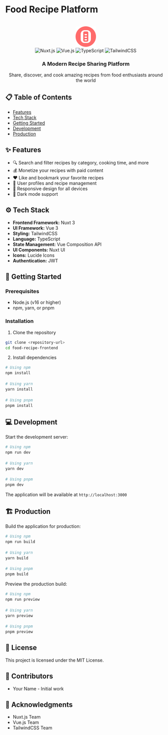 # Food Recipe Platform

<div align="center">
  <br />
    <a href="http://localhost:3000" target="_blank">
      <img src="./public/images/logo.svg" alt="Project Logo">
    </a>
  <br />

  <div>
    <img src="https://img.shields.io/badge/-Nuxt_3-black?style=for-the-badge&logoColor=white&logo=nuxt.js&color=00DC82" alt="Nuxt.js" />
    <img src="https://img.shields.io/badge/-Vue_3-black?style=for-the-badge&logoColor=white&logo=vue.js&color=4FC08D" alt="Vue.js" />
    <img src="https://img.shields.io/badge/-TypeScript-black?style=for-the-badge&logoColor=white&logo=typescript&color=3178C6" alt="TypeScript" />
    <img src="https://img.shields.io/badge/-TailwindCSS-black?style=for-the-badge&logoColor=white&logo=tailwindcss&color=06B6D4" alt="TailwindCSS" />
  </div>

  <h3 align="center">A Modern Recipe Sharing Platform</h3>

   <p align="center">
    Share, discover, and cook amazing recipes from food enthusiasts around the world
    </p>
</div>

## 📋 Table of Contents

- [Features](#features)
- [Tech Stack](#tech-stack)
- [Getting Started](#getting-started)
- [Development](#development)
- [Production](#production)

## ✨ Features

- 🔍 Search and filter recipes by category, cooking time, and more
- 💰 Monetize your recipes with paid content
- ❤️ Like and bookmark your favorite recipes
- 👤 User profiles and recipe management
- 📱 Responsive design for all devices
- 🌙 Dark mode support

## ⚙️ Tech Stack

- **Frontend Framework:** Nuxt 3
- **UI Framework:** Vue 3
- **Styling:** TailwindCSS
- **Language:** TypeScript
- **State Management:** Vue Composition API
- **UI Components:** Nuxt UI
- **Icons:** Lucide Icons
- **Authentication:** JWT

## 🚀 Getting Started

### Prerequisites

- Node.js (v16 or higher)
- npm, yarn, or pnpm

### Installation

1. Clone the repository
```bash
git clone <repository-url>
cd food-recipe-frontend
```

2. Install dependencies
```bash
# Using npm
npm install

# Using yarn
yarn install

# Using pnpm
pnpm install
```

## 💻 Development

Start the development server:

```bash
# Using npm
npm run dev

# Using yarn
yarn dev

# Using pnpm
pnpm dev
```

The application will be available at `http://localhost:3000`

## 🏗️ Production

Build the application for production:

```bash
# Using npm
npm run build

# Using yarn
yarn build

# Using pnpm
pnpm build
```

Preview the production build:

```bash
# Using npm
npm run preview

# Using yarn
yarn preview

# Using pnpm
pnpm preview
```

## 📝 License

This project is licensed under the MIT License.

## 👥 Contributors

- Your Name - Initial work

## 🙏 Acknowledgments

- Nuxt.js Team
- Vue.js Team
- TailwindCSS Team
